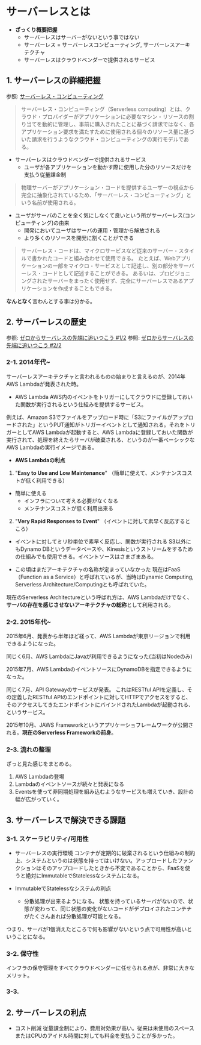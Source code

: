# サーバーレスとは

- **ざっくり概要把握**
  - サーバーレスはサーバーがないという事ではない
  - サーバーレス = サーバーレスコンピューティング, サーバーレスアーキテクチャ
  - サーバーレスはクラウドベンダーで提供されるサービス

## 1. サーバーレスの詳細把握

参照: [サーバーレス・コンピューティング](https://ja.wikipedia.org/wiki/%E3%82%B5%E3%83%BC%E3%83%90%E3%83%BC%E3%83%AC%E3%82%B9%E3%83%BB%E3%82%B3%E3%83%B3%E3%83%94%E3%83%A5%E3%83%BC%E3%83%86%E3%82%A3%E3%83%B3%E3%82%B0)

> サーバーレス・コンピューティング（Serverless computing）とは、クラウド・プロバイダーがアプリケーションに必要なマシン・リソースの割り当てを動的に管理し、事前に購入されたことに基づく請求ではなく、各アプリケーション要求を満たすために使用される個々のリソース量に基づいた請求を行うようなクラウド・コンピューティングの実行モデルである。

- サーバーレスはクラウドベンダーで提供されるサービス
  - ユーザが各アプリケーションを動かす際に使用した分のリソースだけを支払う従量課金制

> 物理サーバーがアプリケーション・コードを提供するユーザーの視点から完全に抽象化されているため、「サーバーレス・コンピューティング」という名前が使用される。

- ユーザがサーバのことを全く気にしなくて良いという所がサーバーレス(コンピューティング)の由来
  - 開発においてユーザはサーバの運用・管理から解放される
  - より多くのリソースを開発に割くことができる

> サーバーレス・コードは、マイクロサービスなど従来のサーバー・スタイルで書かれたコードと組み合わせて使用できる。 たとえば、Webアプリケーションの一部をマイクロ・サービスとして記述し、別の部分をサーバーレス・コードとして記述することができる。 あるいは、プロビジョニングされたサーバーをまったく使用せず、完全にサーバーレスであるアプリケーションを作成することもできる。

**なんとなく**言わんとする事は分かる。

## 2. サーバーレスの歴史

参照: [ゼロからサーバレスの先端に追いつこう #1/2](https://logmi.jp/tech/articles/314329)
参照: [ゼロからサーバレスの先端に追いつこう #2/2](https://logmi.jp/tech/articles/314348)

### 2-1. 2014年代~

サーバーレスアーキテクチャと言われるものの始まりと言えるのが、2014年 AWS Lambdaが発表された時。

- AWS Lambda
AWS内のイベントをトリガーにしてクラウドに登録しておいた関数が実行されるという仕組みを提供するサービス。

例えば、Amazon S3でファイルをアップロード時に「S3にファイルがアップロードされた」というPUT通知がトリガーイベントとして通知される。それをトリガーとしてAWS Lambdaが起動すると、AWS Lambdaに登録しておいた関数が実行されて、処理を終えたらサーバが破棄される、というのが一番ベーシックなAWS Lambdaの実行イメージである。

- **AWS Lambdaの利点**

1. "**Easy to Use and Low Maintenance**"
（簡単に使えて、メンテナンスコストが低く利用できる）

- 簡単に使える
  - インフラについて考える必要がなくなる
  - メンテナンスコストが低く利用出来る

2. "**Very Rapid Responses to Event**"
（イベントに対して素早く反応するところ）

- イベントに対してミリ秒単位で素早く反応し、関数が実行される
S3以外にもDynamo DBというデータベースや、Kinesisというストリームをするための仕組みでも使用できる。イベントソースはさまざまある。

- この頃はまだアーキテクチャの名称が定まっていなかった
現在はFaaS（Function as a Service）と呼ばれているが、当時はDynamic Computing, Serverless Architecture/Computingとも呼ばれていた。

現在のServerless Architectureという呼ばれ方は、AWS Lambdaだけでなく、**サーバの存在を感じさせないアーキテクチャの総称**として利用される。

### 2-2. 2015年代~

2015年6月、発表から半年ほど経って、AWS Lambdaが東京リージョンで利用できるようになった。

同じく6月、AWS LambdaにJavaが利用できるようになった(当初はNodeのみ)

2015年7月、AWS LambdaのイベントソースにDynamoDBを指定できるようになった。

同じく7月、API Gatewayのサービスが発表。
これはRESTful APIを定義し、その定義したRESTful APIのエンドポイントに対してHTTPでアクセスをすると、そのアクセスしてきたエンドポイントにバインドされたLambdaが起動される、というサービス。

2015年10月、JAWS Frameworkというアプリケーショフレームワークが公開される。**現在のServerless Frameworkの前身**。

### 2-3. 流れの整理

ざっと見た感じをまとめる。

1. AWS Lambdaの登場
2. Lambdaのイベントソースが続々と発表になる
3. Eventsを使って非同期処理を組み込むようなサービスも増えていき、設計の幅が広がっていく。

## 3. サーバーレスで解決できる課題

### 3-1. スケーラビリティ/可用性

- サーバーレスの実行環境
コンテナが定期的に破棄されるという仕組みの制約上、システムというのは状態を持ってはいけない。アップロードしたファンクションはそのアップロードしたときから不変であることから、FaaSを使うと絶対にImmutableでStatelessなシステムになる。

- ImmutableでStatelessなシステムの利点
  - 分散処理が出来るようになる。
状態を持っているサーバがないので、状態が変わって、同じ状態の変化がないコードがデプロイされたコンテナがたくさんあれば分散処理が可能となる。

つまり、サーバが1個消えたところで何も影響がないという点で可用性が高いということになる。

### 3-2. 保守性

インフラの保守管理をすべてクラウドベンダーに任せられる点が、非常に大きなメリット。

### 3-3. 

## 2. サーバーレスの利点

- コスト削減
従量課金制により、費用対効果が高い。従来は未使用のスペースまたはCPUのアイドル時間に対しても料金を支払うことが多かった。
